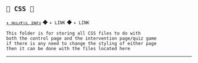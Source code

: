 ## `🌿 CSS 🌿`
[`✦ ʜᴇʟᴘғᴜʟ ɪɴғᴏ`](https://en.wikipedia.org/wiki/CSS) ◆ `✦ LINK` ◆ `✦ LINK`

    This folder is for storing all CSS files to do with  
    both the control page and the intervention page/quiz game 
    if there is any need to change the styling of either page 
    then it can be done with the files located here
------
